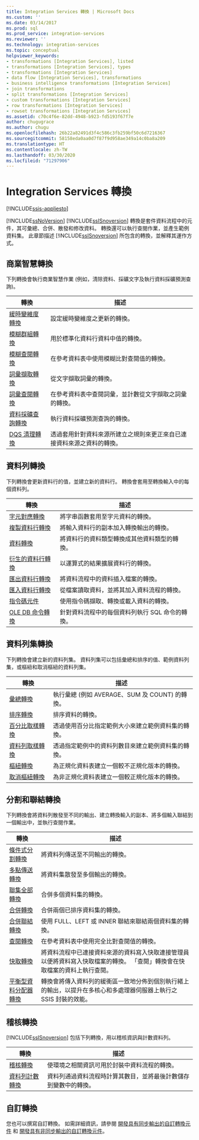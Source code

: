 ```yaml
---
title: Integration Services 轉換 | Microsoft Docs
ms.custom: ''
ms.date: 03/14/2017
ms.prod: sql
ms.prod_service: integration-services
ms.reviewer: ''
ms.technology: integration-services
ms.topic: conceptual
helpviewer_keywords:
- transformations [Integration Services], listed
- transformations [Integration Services], types
- transformations [Integration Services]
- data flow [Integration Services], transformations
- business intelligence transformations [Integration Services]
- join transformations
- split transformations [Integration Services]
- custom transformations [Integration Services]
- row transformations [Integration Services]
- rowset transformations [Integration Services]
ms.assetid: c70c4f6e-82dd-4948-b923-fd5193f67f7e
author: chugugrace
ms.author: chugu
ms.openlocfilehash: 26b22a82491d3f4c586c3fb259bf50c6d7216367
ms.sourcegitcommit: 58158eda0aa0d7f87f9d958ae349a14c0ba8a209
ms.translationtype: HT
ms.contentlocale: zh-TW
ms.lasthandoff: 03/30/2020
ms.locfileid: "71297906"
---
```

# <a name="integration-services-transformations"></a>Integration Services 轉換

[!INCLUDE[ssis-appliesto](../../../includes/ssis-appliesto-ssvrpluslinux-asdb-asdw-xxx.md)]


  [!INCLUDE[ssNoVersion](../../../includes/ssnoversion-md.md)] [!INCLUDE[ssISnoversion](../../../includes/ssisnoversion-md.md)] 轉換是套件資料流程中的元件，其可彙總、合併、散發和修改資料。 轉換還可以執行查閱作業，並產生範例資料集。 此章節描述 [!INCLUDE[ssISnoversion](../../../includes/ssisnoversion-md.md)] 所包含的轉換，並解釋其運作方式。  
  
## <a name="business-intelligence-transformations"></a>商業智慧轉換  
 下列轉換會執行商業智慧作業 (例如，清除資料、採礦文字及執行資料採礦預測查詢)。  
  
|轉換|描述|  
|--------------------|-----------------|  
|[緩時變維度轉換](../../../integration-services/data-flow/transformations/slowly-changing-dimension-transformation.md)|設定緩時變維度之更新的轉換。|  
|[模糊群組轉換](../../../integration-services/data-flow/transformations/fuzzy-grouping-transformation.md)|用於標準化資料行資料中值的轉換。|  
|[模糊查閱轉換](../../../integration-services/data-flow/transformations/fuzzy-lookup-transformation.md)|在參考資料表中使用模糊比對查閱值的轉換。|  
|[詞彙擷取轉換](../../../integration-services/data-flow/transformations/term-extraction-transformation.md)|從文字擷取詞彙的轉換。|  
|[詞彙查閱轉換](../../../integration-services/data-flow/transformations/term-lookup-transformation.md)|在參考資料表中查閱詞彙，並計數從文字擷取之詞彙的轉換。|  
|[資料採礦查詢轉換](../../../integration-services/data-flow/transformations/data-mining-query-transformation.md)|執行資料採礦預測查詢的轉換。|  
|[DQS 清理轉換](../../../integration-services/data-flow/transformations/dqs-cleansing-transformation.md)|透過套用針對資料來源所建立之規則來更正來自已連接資料來源之資料的轉換。|  
  
## <a name="row-transformations"></a>資料列轉換  
 下列轉換會更新資料行的值，並建立新的資料行。 轉換會套用至轉換輸入中的每個資料列。  
  
|轉換|描述|  
|--------------------|-----------------|  
|[字元對應轉換](../../../integration-services/data-flow/transformations/character-map-transformation.md)|將字串函數套用至字元資料的轉換。|  
|[複製資料行轉換](../../../integration-services/data-flow/transformations/copy-column-transformation.md)|將輸入資料行的副本加入轉換輸出的轉換。|  
|[資料轉換](../../../integration-services/data-flow/transformations/data-conversion-transformation.md)|將資料行的資料類型轉換成其他資料類型的轉換。|  
|[衍生的資料行轉換](../../../integration-services/data-flow/transformations/derived-column-transformation.md)|以運算式的結果擴展資料行的轉換。|  
|[匯出資料行轉換](../../../integration-services/data-flow/transformations/export-column-transformation.md)|將資料流程中的資料插入檔案的轉換。|  
|[匯入資料行轉換](../../../integration-services/data-flow/transformations/import-column-transformation.md)|從檔案讀取資料，並將其加入資料流程的轉換。|  
|[指令碼元件](../../../integration-services/data-flow/transformations/script-component.md)|使用指令碼擷取、轉換或載入資料的轉換。|  
|[OLE DB 命令轉換](../../../integration-services/data-flow/transformations/ole-db-command-transformation.md)|針對資料流程中的每個資料列執行 SQL 命令的轉換。|  
  
## <a name="rowset-transformations"></a>資料列集轉換  
 下列轉換會建立新的資料列集。 資料列集可以包括彙總和排序的值、範例資料列集，或樞紐和取消樞紐的資料列集。  
  
|轉換|描述|  
|--------------------|-----------------|  
|[彙總轉換](../../../integration-services/data-flow/transformations/aggregate-transformation.md)|執行彙總 (例如 AVERAGE、SUM 及 COUNT) 的轉換。|  
|[排序轉換](../../../integration-services/data-flow/transformations/sort-transformation.md)|排序資料的轉換。|  
|[百分比取樣轉換](../../../integration-services/data-flow/transformations/percentage-sampling-transformation.md)|透過使用百分比指定範例大小來建立範例資料集的轉換。|  
|[資料列取樣轉換](../../../integration-services/data-flow/transformations/row-sampling-transformation.md)|透過指定範例中的資料列數目來建立範例資料集的轉換。|  
|[樞紐轉換](../../../integration-services/data-flow/transformations/pivot-transformation.md)|為正規化資料表建立一個較不正規化版本的轉換。|  
|[取消樞紐轉換](../../../integration-services/data-flow/transformations/unpivot-transformation.md)|為非正規化資料表建立一個較正規化版本的轉換。|  
  
## <a name="split-and-join-transformations"></a>分割和聯結轉換  
 下列轉換會將資料列散發至不同的輸出、建立轉換輸入的副本、將多個輸入聯結到一個輸出中，並執行查閱作業。  
  
|轉換|描述|  
|--------------------|-----------------|  
|[條件式分割轉換](../../../integration-services/data-flow/transformations/conditional-split-transformation.md)|將資料列傳送至不同輸出的轉換。|  
|[多點傳送轉換](../../../integration-services/data-flow/transformations/multicast-transformation.md)|將資料集散發至多個輸出的轉換。|  
|[聯集全部轉換](../../../integration-services/data-flow/transformations/union-all-transformation.md)|合併多個資料集的轉換。|  
|[合併轉換](../../../integration-services/data-flow/transformations/merge-transformation.md)|合併兩個已排序資料集的轉換。|  
|[合併聯結轉換](../../../integration-services/data-flow/transformations/merge-join-transformation.md)|使用 FULL、LEFT 或 INNER 聯結來聯結兩個資料集的轉換。|  
|[查閱轉換](../../../integration-services/data-flow/transformations/lookup-transformation.md)|在參考資料表中使用完全比對查閱值的轉換。|  
|[快取轉換](../../../integration-services/data-flow/transformations/cache-transform.md)|將資料流程中已連接資料來源的資料寫入快取連接管理員以便將資料寫入快取檔案的轉換。 「查閱」轉換會在快取檔案的資料上執行查閱。|  
|[平衡型資料分配器轉換](../../../integration-services/data-flow/transformations/balanced-data-distributor-transformation.md)|轉換會將傳入資料列的緩衝區一致地分佈到個別執行緒上的輸出，以提升在多核心和多處理器伺服器上執行之 SSIS 封裝的效能。|  
  
## <a name="auditing-transformations"></a>稽核轉換  
 [!INCLUDE[ssISnoversion](../../../includes/ssisnoversion-md.md)] 包括下列轉換，用以稽核資訊與計數資料列。  
  
|轉換|描述|  
|--------------------|-----------------|  
|[稽核轉換](../../../integration-services/data-flow/transformations/audit-transformation.md)|使環境之相關資訊可用於封裝中資料流程的轉換。|  
|[資料列計數轉換](../../../integration-services/data-flow/transformations/row-count-transformation.md)|資料列通過資料流程時計算其數目，並將最後計數儲存到變數中的轉換。|  
  
## <a name="custom-transformations"></a>自訂轉換  
 您也可以撰寫自訂轉換。 如需詳細資訊，請參閱 [開發具有同步輸出的自訂轉換元件](../../../integration-services/extending-packages-custom-objects-data-flow-types/developing-a-custom-transformation-component-with-synchronous-outputs.md) 和 [開發具有非同步輸出的自訂轉換元件](../../../integration-services/extending-packages-custom-objects-data-flow-types/developing-a-custom-transformation-component-with-asynchronous-outputs.md)。  
  
  
